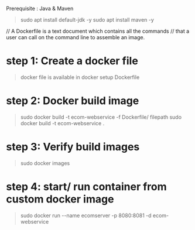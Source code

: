 Prerequisite : Java & Maven
> sudo apt install default-jdk -y
> sudo apt install maven -y


// A Dockerfile is a text document which contains all the commands
// that a user can call on the command line to assemble an image.

# step 1: Create a docker file
> docker file is available in docker setup Dockerfile

# step 2: Docker build image
> sudo docker build -t ecom-webservice -f Dockerfile/ filepath
> sudo docker build -t ecom-webservice .

# step 3: Verify build images
> sudo docker images

# step 4: start/ run container from custom docker image
> sudo docker run --name ecomserver -p 8080:8081 -d ecom-webservice